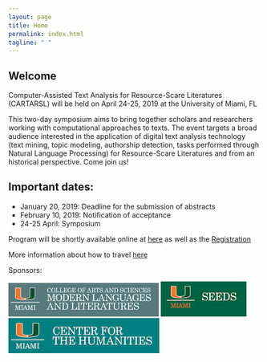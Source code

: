 ```yaml
---
layout: page
title: Home
permalink: index.html
tagline: " "
---
```


## Welcome 

Computer-Assisted Text Analysis for Resource-Scare Literatures (CARTARSL) will be held on 
April 24-25, 2019 at the University of Miami, FL 


This two-day symposium aims to bring together scholars and researchers working with computational approaches to texts. The event targets a broad audience interested in the application of digital text analysis technology (text mining, topic modeling, authorship detection, tasks performed through Natural Language Processing) for Resource-Scare Literatures and from an historical perspective. Come join us! 

## Important dates: 
- January 20, 2019: Deadline for the submission of abstracts 
- February 10, 2019: Notification of acceptance
- 24-25 April: Symposium

Program will be shortly available online at [here](/SymposiumTextAnalysis/program/) as well as the [Registration]()

More information about how to travel [here](/SymposiumTextAnalysis/travel/)

Sponsors: 

![MLL](img/MLL.png) ![SEEDS](img/SEEDS.png) ![CenterHum](img/CenterHum.png)





 